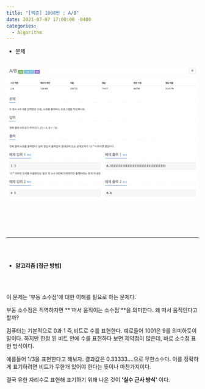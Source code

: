 ```yaml
---
title: "[백준] 1008번 : A/B"
date: 2021-07-07 17:00:00 -0400
categories: 
  - Algorithm
---
```

* 문제
<br><br>

![백준_1008번](https://github.com/idkim97/idkim97.github.io/blob/master/img/1008.jpg?raw=true)

<br><br><br><br>

***

<br><br>

* **알고리즘 [접근 방법]**

<br><br>

이 문제는 '부동 소수점'에 대한 이해를 필요로 하는 문제다.  

부동 소수점은 직역하자면 **'떠서 움직이는 소수점'**을 의미한다. 왜 떠서 움직인다고 할까?  

컴퓨터는 기본적으로 0과 1 즉,비트로 수를 표현한다. 예로들어 1001은 9를 의미하듯이 말이다. 하지만 한정 된 비트 안에 수를 표현하다 보면 제약점이 많은데,
바로 소수점 표현 방식이다.  

예를들어 1/3을 표현한다고 해보자. 결과값은 0.33333....으로 무한소수다. 이를 정확하게 표기하려면 비트가 무한개 있어야 한다는 뜻이나 마찬가지이다.  

결국 유한 자리수로 표현해 표기하기 위해 나온 것이 **'실수 근사 방식'** 이다.